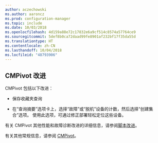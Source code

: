 ```yaml
---
author: aczechowski
ms.author: aaroncz
ms.prod: configuration-manager
ms.topic: include
ms.date: 10/03/2018
ms.openlocfilehash: 4d159a88e72c17832e6a9cf514c8574a57764ce9
ms.sourcegitcommit: 5def8b0ca72daad99fe8901af232bf17f35da55d
ms.translationtype: HT
ms.contentlocale: zh-CN
ms.lasthandoff: 10/04/2018
ms.locfileid: "48793906"
---
```

## <a name="bkmk_cmpivot"></a>CMPivot 改进
<!--1359068-->

CMPivot 包括以下改进：

- 保存收藏夹查询  

- 在“查询摘要”选项卡上，选择“故障”或“脱机”设备的计数，然后选择“创建集合”选项。 使用此选项，可通过修正部署轻松定位这些设备。  

有关 CMPivot 其他性能和故障诊断改进的详细信息，请参阅[脚本改进](#bkmk_scripts)。

有关其他常规信息，请参阅 [CMPivot](/sccm/core/servers/manage/cmpivot)。


